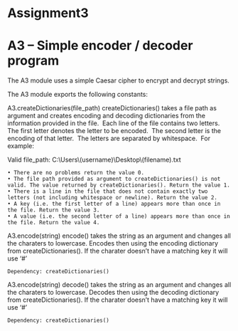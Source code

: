 # Assignment3
# A3 – Simple encoder / decoder program

The A3 module uses a simple Caesar cipher to encrypt and decrypt strings.

The A3 module exports the following constants:

A3.createDictionaries(file_path)
	createDictionaries() takes a file path as argument and creates encoding and decoding dictionaries from the information provided in the file.  Each line of the file contains two letters.  The first letter denotes the letter to be encoded.  The second letter is the encoding of that letter.  The letters are separated by whitespace.  For example:

Valid file_path: C:\\Users\\(username)\\Desktop\\(filename).txt

    • There are no problems return the value 0.
    • The file path provided as argument to createDictionaries() is not valid. The value returned by createDictionaries(). Return the value 1.
    • There is a line in the file that does not contain exactly two letters (not including whitespace or newline). Return the value 2.
    • A key (i.e. the first letter of a line) appears more than once in the file. Return the value 3.
    • A value (i.e. the second letter of a line) appears more than once in the file. Return the value 4.

A3.encode(string)
	encode() takes the string as an argument and changes all the charaters to lowercase. Encodes then using the encoding dictionary from createDictionaries(). If the charater doesn’t have a matching key it will use ‘#’

	Dependency: createDictionaries()

A3.encode(string)
	decode() takes the string as an argument and changes all the charaters to lowercase. Decodes then using the decoding dictionary from createDictionaries(). If the charater doesn’t have a matching key it will use ‘#’

	Dependency: createDictionaries()
